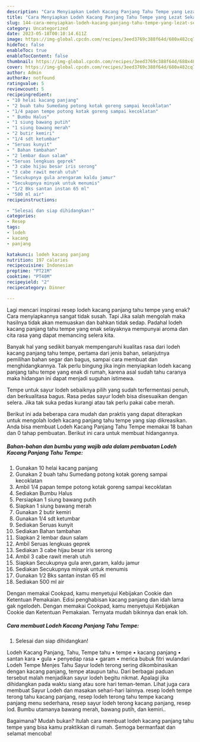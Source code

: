 ```yaml
---
description: "Cara Menyiapkan Lodeh Kacang Panjang Tahu Tempe yang Lezat Sekali}"
title: "Cara Menyiapkan Lodeh Kacang Panjang Tahu Tempe yang Lezat Sekali}"
slug: 144-cara-menyiapkan-lodeh-kacang-panjang-tahu-tempe-yang-lezat-sekali
category: Uncategorized
date: 2023-05-18T00:10:14.611Z
image: https://img-global.cpcdn.com/recipes/3eed3769c388f64d/680x482cq70/lodeh-kacang-panjang-tahu-tempe-foto-resep-utama.jpg
hideToc: false
enableToc: true
enableTocContent: false
thumbnail: https://img-global.cpcdn.com/recipes/3eed3769c388f64d/680x482cq70/lodeh-kacang-panjang-tahu-tempe-foto-resep-utama.jpg
cover: https://img-global.cpcdn.com/recipes/3eed3769c388f64d/680x482cq70/lodeh-kacang-panjang-tahu-tempe-foto-resep-utama.jpg
author: Admin
authorAv: notfound
ratingvalue: 5
reviewcount: 5
recipeingredient:
- "10 helai kacang panjang"
- "2 buah tahu Sumedang potong kotak goreng sampai kecoklatan"
- "1/4 papan tempe potong kotak goreng sampai kecoklatan"
- " Bumbu Halus"
- "1 siung bawang putih"
- "1 siung bawang merah"
- "2 butir kemiri"
- "1/4 sdt ketumbar"
- "Seruas kunyit"
- " Bahan tambahan"
- "2 lembar daun salam"
- "Seruas lengkuas geprek"
- "3 cabe hijau besar iris serong"
- "3 cabe rawit merah utuh"
- "Secukupnya gula arengaram kaldu jamur"
- "Secukupnya minyak untuk menumis"
- "1/2 Bks santan instan 65 ml"
- "500 ml air"
recipeinstructions:

- "Selesai dan siap dihidangkan!"
categories:
- Resep
tags:
- lodeh
- kacang
- panjang

katakunci: lodeh kacang panjang 
nutrition: 197 calories
recipecuisine: Indonesian
preptime: "PT21M"
cooktime: "PT40M"
recipeyield: "2"
recipecategory: Dinner

---
```



Lagi mencari inspirasi resep lodeh kacang panjang tahu tempe yang enak? Cara menyiapkannya sangat tidak susah. Tapi Jika salah mengolah maka hasilnya tidak akan memuaskan dan bahkan tidak sedap. Padahal lodeh kacang panjang tahu tempe yang enak selayaknya mempunyai aroma dan cita rasa yang dapat memancing selera kita.


Banyak hal yang sedikit banyak mempengaruhi kualitas rasa dari lodeh kacang panjang tahu tempe, pertama dari jenis bahan, selanjutnya pemilihan bahan segar dan bagus, sampai cara membuat dan menghidangkannya. Tak perlu bingung jika ingin menyiapkan lodeh kacang panjang tahu tempe yang enak di rumah, karena asal sudah tahu caranya maka hidangan ini dapat menjadi suguhan istimewa.

Tempe untuk sayur lodeh sebaiknya pilih yang sudah terfermentasi penuh, dan berkualitasa bagus. Rasa pedas sayur lodeh bisa disesuaikan dengan selera. Jika tak suka pedas kurangi atau tak perlu pakai cabe merah.


Berikut ini ada beberapa cara mudah dan praktis yang dapat diterapkan untuk mengolah lodeh kacang panjang tahu tempe yang siap dikreasikan. Anda bisa membuat Lodeh Kacang Panjang Tahu Tempe memakai 18 bahan dan 0 tahap pembuatan. Berikut ini cara untuk membuat hidangannya.

<!--inarticleads1-->

##### Bahan-bahan dan bumbu yang wajib ada dalam pembuatan Lodeh Kacang Panjang Tahu Tempe:

1. Gunakan 10 helai kacang panjang
1. Gunakan 2 buah tahu Sumedang potong kotak goreng sampai kecoklatan
1. Ambil 1/4 papan tempe potong kotak goreng sampai kecoklatan
1. Sediakan  Bumbu Halus
1. Persiapkan 1 siung bawang putih
1. Siapkan 1 siung bawang merah
1. Gunakan 2 butir kemiri
1. Gunakan 1/4 sdt ketumbar
1. Sediakan Seruas kunyit
1. Sediakan  Bahan tambahan
1. Siapkan 2 lembar daun salam
1. Ambil Seruas lengkuas geprek
1. Sediakan 3 cabe hijau besar iris serong
1. Ambil 3 cabe rawit merah utuh
1. Siapkan Secukupnya gula aren,garam, kaldu jamur
1. Sediakan Secukupnya minyak untuk menumis
1. Gunakan 1/2 Bks santan instan 65 ml
1. Sediakan 500 ml air


Dengan memakai Cookpad, kamu menyetujui Kebijakan Cookie dan Ketentuan Pemakaian. Edisi penghabisan kacang panjang dan idah lama gak ngelodeh. Dengan memakai Cookpad, kamu menyetujui Kebijakan Cookie dan Ketentuan Pemakaian. Ternyata mudah bikinnya dan enak loh. 

<!--inarticleads2-->

##### Cara membuat Lodeh Kacang Panjang Tahu Tempe:


1. Selesai dan siap dihidangkan!

Lodeh Kacang Panjang, Tahu, Tempe tahu • tempe • kacang panjang • santan kara • gula • penyedap rasa • garam • merica bubuk fitri wulandari Lodeh Tempe Menjes Tahu Sayur lodeh terong sering dikombinasikan dengan kacang panjang, tempe ataupun tahu. Dari berbagai paduan tersebut malah menjadikan sayur lodeh begitu nikmat. Apalagi jika dihidangkan pada waktu siang atau sore hari teman-teman. Lihat juga cara membuat Sayur Lodeh dan masakan sehari-hari lainnya. resep lodeh tempe terong tahu kacang panjang, resep lodeh terong tahu tempe kacang panjang menu sederhana, resep sayur lodeh terong kacang panjang, resep lod. Bumbu utamanya bawang merah, bawang putih, dan kemiri.. 

Bagaimana? Mudah bukan? Itulah cara membuat lodeh kacang panjang tahu tempe yang bisa kamu praktikkan di rumah. Semoga bermanfaat dan selamat mencoba!
